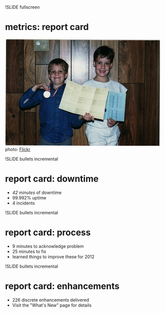 !SLIDE fullscreen
# metrics: report card #

<img src="report_card.jpg">
<br />
<div class="photo-credits">
        photo: <a href="http://www.flickr.com/photos/fatguyinalittlecoat/4528542761/sizes/l/in/photostream/">
Flickr</a>
</div>

!SLIDE bullets incremental
# report card: downtime #

* *42 minutes* of downtime 
* 99.992% uptime
* 4 incidents

!SLIDE bullets incremental
# report card: process #

* 9 minutes to acknowledge problem
* 25 minutes to fix
* learned things to improve these for 2012

!SLIDE bullets incremental
# report card: enhancements #

* 226 discrete enhancements delivered
* Visit the "What's New" page for details
